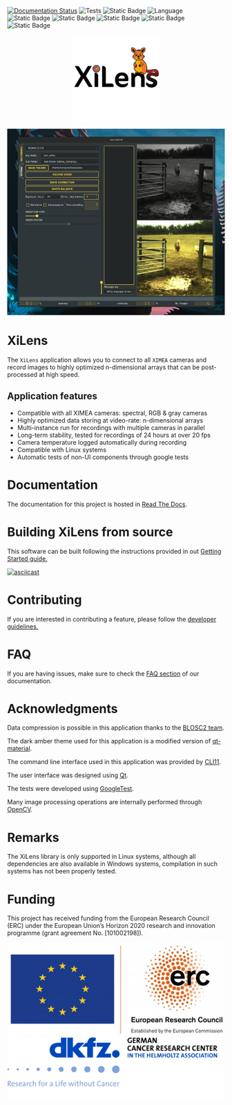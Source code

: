 [![Documentation Status](https://readthedocs.org/projects/xilens/badge/?version=latest)](https://xilens.readthedocs.io/en/latest/?badge=latest)
![Tests](https://github.com/IMSY-DKFZ/xilens/actions/workflows/build.yml/badge.svg?branch=develop)
![Static Badge](https://img.shields.io/badge/releases%20-%20Semantic%20Versioning%20-%20green?logo=semver)
![Language](https://img.shields.io/badge/Language%20-%20C%2B%2B11%20-%20green?logo=cplusplus)
![Static Badge](https://img.shields.io/badge/Pre%20Commit%20hooks%20-%20Enabled%20-%20?logo=precommit&color=pink)
![Static Badge](https://img.shields.io/badge/Doc%20Style%20-%20Doxygen%20-%20?color=pink)
![Static Badge](https://img.shields.io/badge/Code%20Style%20-%20Microsoft%20%20-%20?color=pink)
![Static Badge](https://img.shields.io/badge/Application%20-%20Qt6%20-%20green?style=flat&logo=qt)
![Static Badge](https://img.shields.io/badge/System%20-%20Linux%20-%20green?style=flat&logo=Ubuntu)

<p align="center">
    <img src="resources/icon.png" alt="Logo" width="200"/>
</p>

<p align="center">

<img src="resources/ui-animation.gif" alt="UI animation">

</p>

# XiLens
The `XiLens` application allows you to connect to all `XIMEA` cameras and record images to highly optimized n-dimensional
arrays that can be post-processed at high speed.

## Application features
* Compatible with all XIMEA cameras: spectral, RGB & gray cameras
* Highly optimized data storing at video-rate: n-dimensional arrays
* Multi-instance run for recordings with multiple cameras in parallel
* Long-term stability, tested for recordings of 24 hours at over 20 fps
* Camera temperature logged automatically during recording
* Compatible with Linux systems
* Automatic tests of non-UI components through google tests

# Documentation
The documentation for this project is hosted in [Read The Docs](https://xilens.readthedocs.io).

# Building XiLens from source
This software can be built following the instructions provided in out [Getting Started guide.](https://xilens.readthedocs.io/en/latest/getting_started.html)

[![asciicast](https://asciinema.org/a/YSmGYswUqGmYGk969rmQUb0mV.svg)](https://asciinema.org/a/YSmGYswUqGmYGk969rmQUb0mV)

# Contributing
If you are interested in contributing a feature, please follow the [developer guidelines.](https://xilens.readthedocs.io/en/latest/developer_guidelines.html)

# FAQ
If you are having issues, make sure to check the [FAQ section](https://xilens.readthedocs.io/en/latest/faq.html) of our documentation.

# Acknowledgments
Data compression is possible in this application thanks to the [BLOSC2 team](https://github.com/Blosc/c-blosc2).

The dark amber theme used for this application is a modified version of
[qt-material](https://github.com/UN-GCPDS/qt-material/tree/master).

The command line interface used in this application was provided by [CLI11](https://github.com/CLIUtils/CLI11).

The user interface was designed using [Qt](https://github.com/qt/qt5).

The tests were developed using [GoogleTest](https://github.com/google/googletest).

Many image processing operations are internally performed through [OpenCV](https://github.com/opencv/opencv).


# Remarks
The XiLens library is only supported in Linux systems, although all dependencies are also available in Windows systems,
compilation in such systems has not been properly tested.

# Funding
This project has received funding from the European Research Council (ERC) under the European Union’s Horizon 2020 research and innovation programme (grant agreement No. [101002198]).

![ERC](resources/LOGO_ERC-FLAG_EU_.jpg)
![DKFZ](resources/LOGO_DKFZ.png)
